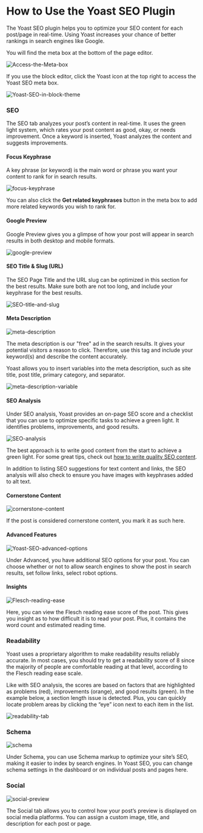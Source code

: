 # How to Use the Yoast SEO Plugin

The Yoast SEO plugin helps you to optimize your SEO content for each post/page in real-time. Using Yoast increases your chance of better rankings in search engines like Google.

You will find the meta box at the bottom of the page editor.

![Access-the-Meta-box](https://github.com/astrowp/docs/assets/170225022/38c9e4d0-3966-46e6-9188-e57b706a1f3e)

If you use the block editor, click the Yoast icon at the top right to access the Yoast SEO meta box.

![Yoast-SEO-in-block-theme](https://github.com/astrowp/docs/assets/170225022/9f9bf837-a7b0-41ea-bb58-bbc45fffec67)

### SEO

The SEO tab analyzes your post’s content in real-time. It uses the green light system, which rates your post content as good, okay, or needs improvement. Once a keyword is inserted, Yoast analyzes the content and suggests improvements.

#### Focus Keyphrase

A key phrase (or keyword) is the main word or phrase you want your content to rank for in search results.

![focus-keyphrase](https://github.com/astrowp/docs/assets/170225022/5c0f9bfb-9b46-4cf8-8aad-a7f61341ae36)

You can also click the **Get related keyphrases** button in the meta box to add more related keywords you wish to rank for.

#### Google Preview

Google Preview gives you a glimpse of how your post will appear in search results in both desktop and mobile formats.

![google-preview](https://github.com/astrowp/docs/assets/170225022/93df72d9-53bb-47cb-8dfb-c07d1f9f6842)

#### SEO Title & Slug (URL)

The SEO Page Title and the URL slug can be optimized in this section for the best results. Make sure both are not too long, and include your keyphrase for the best results.

![SEO-title-and-slug](https://github.com/astrowp/docs/assets/170225022/ad85016a-8172-4a48-b26c-ad35feba9108)

#### Meta Description

![meta-description](https://github.com/astrowp/docs/assets/170225022/1d5a0672-ff90-4f2d-8c88-52c67deb2f88)

The meta description is our "free" ad in the search results. It gives your potential visitors a reason to click. Therefore, use this tag and include your keyword(s) and describe the content accurately.

Yoast allows you to insert variables into the meta description, such as site title, post title, primary category, and separator.

![meta-description-variable](https://github.com/astrowp/docs/assets/170225022/1fad2ef8-bced-4038-ab5f-b99b7d509bd6)

#### SEO Analysis

Under SEO analysis, Yoast provides an on-page SEO score and a checklist that you can use to optimize specific tasks to achieve a green light. It identifies problems, improvements, and good results.

![SEO-analysis](https://github.com/astrowp/docs/assets/170225022/43734f9f-7c55-45fe-b260-1d48e0db0b26)

The best approach is to write good content from the start to achieve a green light. For some great tips, check out [how to write quality SEO content](https://www.elegantthemes.com/blog/wordpress/how-to-write-seo-content).

In addition to listing SEO suggestions for text content and links, the SEO analysis will also check to ensure you have images with keyphrases added to alt text.

#### Cornerstone Content

![cornerstone-content](https://github.com/astrowp/docs/assets/170225022/f2faf5f6-c956-4b81-b096-c8fbb8968e82)

If the post is considered cornerstone content, you mark it as such here.

#### Advanced Features

![Yoast-SEO-advanced-options](https://github.com/astrowp/docs/assets/170225022/f1b91b99-5eb5-4348-8756-eb993a0c2a28)

Under Advanced, you have additional SEO options for your post. You can choose whether or not to allow search engines to show the post in search results, set follow links, select robot options.

#### Insights

![Flesch-reading-ease](https://github.com/astrowp/docs/assets/170225022/a2b6a060-7865-40a3-b5cc-d7965bd85c51)

Here, you can view the Flesch reading ease score of the post. This gives you insight as to how difficult it is to read your post. Plus, it contains the word count and estimated reading time.

### Readability

Yoast uses a proprietary algorithm to make readability results reliably accurate. In most cases, you should try to get a readability score of 8 since the majority of people are comfortable reading at that level, according to the Flesch reading ease scale.

Like with SEO analysis, the scores are based on factors that are highlighted as problems (red), improvements (orange), and good results (green). In the example below, a section length issue is detected. Plus, you can quickly locate problem areas by clicking the “eye” icon next to each item in the list.

![readability-tab](https://github.com/astrowp/docs/assets/170225022/d50c8d3e-7287-47d7-bab9-a6f88d869739)

### Schema

![schema](https://github.com/astrowp/docs/assets/170225022/6479a358-4106-49b4-9f92-43b47e71df35)

Under Schema, you can use Schema markup to optimize your site’s SEO, making it easier to index by search engines. In Yoast SEO, you can change schema settings in the dashboard or on individual posts and pages here.

### Social

![social-preview](https://github.com/astrowp/docs/assets/170225022/8a7048a7-a64f-4835-ab39-a316ed364129)

The Social tab allows you to control how your post’s preview is displayed on social media platforms. You can assign a custom image, title, and description for each post or page.
